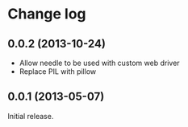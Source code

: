 Change log
==========

0.0.2 (2013-10-24)
------------------

 - Allow needle to be used with custom web driver
 - Replace PIL with pillow

0.0.1 (2013-05-07)
------------------

Initial release.

